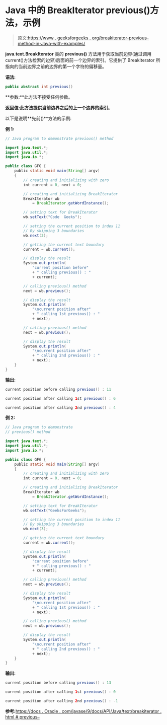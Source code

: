 # Java 中的 BreakIterator previous()方法，示例

> 原文:[https://www . geeksforgeeks . org/breakiterator-previous-method-in-Java-with-examples/](https://www.geeksforgeeks.org/breakiterator-previous-method-in-java-with-examples/)

**java.text.BreakIterator** 类的 **previous()** 方法用于获取当前边界(通过调用 current()方法检索的边界)后面的前一个边界的索引。它提供了 BreakIterator 所指向的当前边界之前的边界的第一个字符的偏移量。

**语法:**

```java
public abstract int previous()
```

**参数:**此方法不接受任何参数。

**返回值:**此方法提供当前边界之后的上一个边界的**索引**。

以下是说明**先前()**方法的示例:

**例 1:**

```java
// Java program to demonstrate previous() method

import java.text.*;
import java.util.*;
import java.io.*;

public class GFG {
    public static void main(String[] argv)
    {
        // creating and initializing with zero
        int current = 0, next = 0;

        // creating and initializing BreakIterator
        BreakIterator wb
            = BreakIterator.getWordInstance();

        // setting text for BreakIterator
        wb.setText("Code  Geeks");

        // setting the current position to index 11
        // By skipping 3 boundaries
        wb.next(3);

        // getting the current text boundary
        current = wb.current();

        // display the result
        System.out.println(
            "current position before"
            + " calling previous() : "
            + current);

        // calling previous() method
        next = wb.previous();

        // display the result
        System.out.println(
            "\ncurrent position after"
            + " calling 1st previous() : "
            + next);

        // calling previous() method
        next = wb.previous();

        // display the result
        System.out.println(
            "\ncurrent position after"
            + " calling 2nd previous() : "
            + next);
    }
}
```

**输出:**

```java
current position before calling previous() : 11

current position after calling 1st previous() : 6

current position after calling 2nd previous() : 4

```

**例 2:**

```java
// Java program to demonstrate
// previous() method

import java.text.*;
import java.util.*;
import java.io.*;

public class GFG {
    public static void main(String[] argv)
    {
        // creating and initializing with zero
        int current = 0, next = 0;

        // creating and initializing BreakIterator
        BreakIterator wb
            = BreakIterator.getWordInstance();

        // setting text for BreakIterator
        wb.setText("GeeksForGeeks");

        // setting the current position to index 11
        // By skipping 3 boundaries
        wb.next(3);

        // getting the current text boundary
        current = wb.current();

        // display the result
        System.out.println(
            "current position before"
            + " calling previous() : "
            + current);

        // calling previous() method
        next = wb.previous();

        // display the result
        System.out.println(
            "\ncurrent position after"
            + " calling 1st previous() : "
            + next);

        // calling previous() method
        next = wb.previous();

        // display the result
        System.out.println(
            "\ncurrent position after"
            + " calling 2nd previous() : "
            + next);
    }
}
```

**输出:**

```java
current position before calling previous() : 13

current position after calling 1st previous() : 0

current position after calling 2nd previous() : -1

```

**参考:**[https://docs . Oracle . com/javase/9/docs/API/Java/text/breakiterator . html # previous–](https://docs.oracle.com/javase/9/docs/api/java/text/BreakIterator.html#previous--)